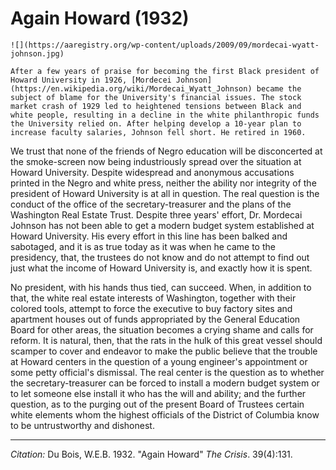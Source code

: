 # Again Howard (1932)

```{margin}
![](https://aaregistry.org/wp-content/uploads/2009/09/mordecai-wyatt-johnson.jpg)

After a few years of praise for becoming the first Black president of Howard University in 1926, [Mordecei Johnson](https://en.wikipedia.org/wiki/Mordecai_Wyatt_Johnson) became the subject of blame for the University's financial issues. The stock market crash of 1929 led to heightened tensions between Black and white people, resulting in a decline in the white philanthropic funds the University relied on. After helping develop a 10-year plan to increase faculty salaries, Johnson fell short. He retired in 1960.
```

We trust that none of the friends of Negro education will be disconcerted at the smoke-screen now being industriously spread over the situation at Howard University. Despite widespread and anonymous accusations printed in the Negro and white press, neither the ability nor integrity of the president of Howard University is at all in question. The real question is the conduct of the office of the secretary-treasurer and the plans of the Washington Real Estate Trust. Despite three years' effort, Dr. Mordecai Johnson has not been able to get a modern budget system established at Howard University. His every effort in this line has been balked and sabotaged, and it is as true today as it was when he came to the presidency, that, the trustees do not know and do not attempt to find out just what the income of Howard University is, and exactly how it is spent.


No president, with his hands thus tied, can succeed. When, in addition to that, the white real estate interests of Washington, together with their colored tools, attempt to force the executive to buy factory sites and apartment houses out of funds appropriated by the General Education Board for other areas, the situation becomes a crying shame and calls for reform. It is natural, then, that the rats in the hulk of this great vessel should scamper to cover and endeavor to make the public believe that the trouble at Howard centers in the question of a young engineer's appointment or some petty official's dismissal. The real center is the question as to whether the secretary-treasurer can be forced to install a modern budget system or to let someone else install it who has the will and ability; and the further question, as to the purging out of the present Board of Trustees certain white elements whom the highest officials of the District of Columbia know to be untrustworthy and dishonest.

__________
*Citation:* Du Bois, W.E.B. 1932. "Again Howard" *The Crisis*. 39(4):131.
